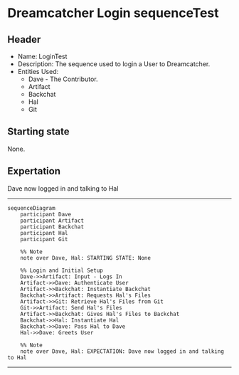 # Dreamcatcher Login sequenceTest

## Header
 - Name: LoginTest
 - Description: The sequence used to login a User to Dreamcatcher.
 - Entities Used:
    - Dave - The Contributor.
    - Artifact 
    - Backchat
    - Hal
    - Git

## Starting state
None.

## Expertation

Dave now logged in and talking to Hal


---
```mermaid
sequenceDiagram
    participant Dave
    participant Artifact
    participant Backchat
    participant Hal
    participant Git

    %% Note
    note over Dave, Hal: STARTING STATE: None

    %% Login and Initial Setup
    Dave->>Artifact: Input - Logs In
    Artifact->>Dave: Authenticate User
    Artifact->>Backchat: Instantiate Backchat
    Backchat->>Artifact: Requests Hal's Files
    Artifact->>Git: Retrieve Hal's Files from Git
    Git->>Artifact: Send Hal's Files
    Artifact->>Backchat: Gives Hal's Files to Backchat
    Backchat->>Hal: Instantiate Hal
    Backchat->>Dave: Pass Hal to Dave
    Hal->>Dave: Greets User

    %% Note
    note over Dave, Hal: EXPECTATION: Dave now logged in and talking to Hal
```
---